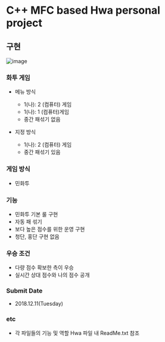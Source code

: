 # C++ MFC based Hwa personal project

## 구현

![image](https://github.com/bukwon/Hwa_game/assets/148305892/b41a061c-c45b-466f-9f70-c4756fd25767)


### 화투 게임
- 메뉴 방식
  - 1(나): 2 (컴퓨터) 게임
  - 1(나): 1 (컴퓨터)게임
  - 중간 패섞기 없음

- 지정 방식
    - 1(나): 2 (컴퓨터) 게임
    - 중간 패섞기 있음

### 게임 방식
- 민화투

### 기능
- 민화투 기본 룰 구현
- 자동 패 섞기
- 보다 높은 점수를 위한 운영 구현
- 청단, 홍단 구현 없음

### 우승 조건
- 다량 점수 확보한 측이 우승
- 실시간 상대 점수와 나의 점수 공개

### Submit Date
- 2018.12.11(Tuesday)

### etc
- 각 파일들의 기능 및 역할 Hwa 파일 내 ReadMe.txt 참조
